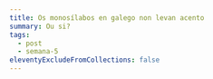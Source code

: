 ```yaml
---
title: Os monosílabos en galego non levan acento
summary: Ou si?
tags:
  - post
  - semana-5
eleventyExcludeFromCollections: false
---
```

